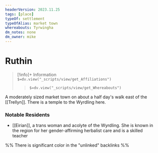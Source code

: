 ```yaml
---
headerVersion: 2023.11.25
tags: [place]
typeOf: settlement
typeOfAlias: market town
whereabouts: Tyrwingha
dm_notes: none
dm_owner: mike
---
```

# Ruthin
>[!info]+ Information  
> `$=dv.view("_scripts/view/get_Affiliations")`  
>> `$=dv.view("_scripts/view/get_Whereabouts")`

A moderately sized market town on about a half day's walk east of the [[Trellyn]]. There is a temple to the Wyrdling here.
### Notable Residents
* [[Eirian]], a trans woman and acolyte of the Wyrdling. She is known in the region for her gender-affirming herbalist care and is a skilled teacher

%% There is significant color in the "unlinked" backlinks %%